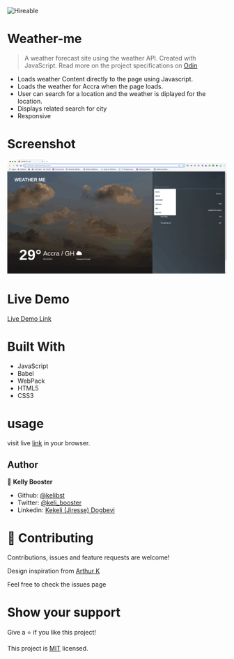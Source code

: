<!--
*** Thanks for checking out this README Template. If you have a suggestion that would
*** make this better, please fork the repo and create a pull request or simply open
*** an issue with the tag "enhancement".
*** Thanks again! Now go create something AMAZING! :D
-->

<!-- PROJECT SHIELDS -->
<!--
*** I'm using markdown "reference style" links for readability.
*** Reference links are enclosed in brackets [ ] instead of parentheses ( ).
*** See the bottom of this document for the declaration of the reference variables
*** for contributors-url, forks-url, etc. This is an optional, concise syntax you may use.
*** https://www.markdownguide.org/basic-syntax/#reference-style-links
-->


![Hireable](https://cdn.rawgit.com/hiendv/hireable/master/styles/default/yes.svg) 

# Weather-me

> A weather forecast site using the weather API. Created with JavaScript.
Read more on the project specifications on [Odin](https://www.theodinproject.com/courses/javascript/lessons/weather-app)


- Loads weather Content directly to the page using Javascript.
- Loads the weather for Accra when the page loads.
- User can search for a location and the weather is diplayed for the location.
- Displays related search for city
- Responsive


#  Screenshot
![screenshot](./dist/assets/images/screenshot.gif)


# Live Demo
[Live Demo Link](https://raw.githack.com/kelibst/Weather-me/working/dist/index.html)

# Built With

- JavaScript
- Babel
- WebPack
- HTML5
- CSS3


# usage
visit live [link](https://raw.githack.com/kelibst/Weather-me/working/dist/index.html) in your browser.






## Author

👤 **Kelly Booster**

- Github: [@kelibst](https://github.com/kelibst)
- Twitter: [@keli_booster](https://twitter.com/keli_booster)
- Linkedin: [Kekeli (Jiresse) Dogbevi
](https://www.linkedin.com/in/kekeli-dogbevi-jiresse/)


# 🤝 Contributing
Contributions, issues and feature requests are welcome!


Design inspiration from [Arthur K](https://dribbble.com/shots/7118235-Weather-DailyUI-037)

Feel free to check the issues page

# Show your support
Give a ⭐️ if you like this project!

This project is [MIT](lic.url) licensed.